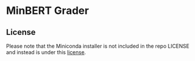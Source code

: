 # MinBERT Grader

## License

Please note that the Miniconda installer is not included in the repo LICENSE and instead is under this [license](https://www.anaconda.com/end-user-license-agreement-miniconda).
